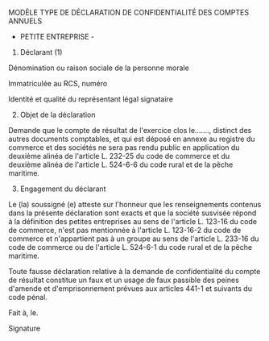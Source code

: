 MODÈLE TYPE DE DÉCLARATION DE CONFIDENTIALITÉ DES COMPTES ANNUELS

- PETITE ENTREPRISE -

1. Déclarant (1)

Dénomination ou raison sociale de la personne morale

Immatriculée au RCS, numéro

Identité et qualité du représentant légal signataire

2. Objet de la déclaration

Demande que le compte de résultat de l'exercice clos le......., distinct des autres documents comptables, et qui est déposé en annexe au registre du commerce et des sociétés ne sera pas rendu public en application du deuxième alinéa de l'article L. 232-25 du code de commerce et du deuxième alinéa de l'article L. 524-6-6 du code rural et de la pêche maritime.

3. Engagement du déclarant

Le (la) soussigné (e) atteste sur l'honneur que les renseignements contenus dans la présente déclaration sont exacts et que la société susvisée répond à la définition des petites entreprises au sens de l'article L. 123-16 du code de commerce, n'est pas mentionnée à l'article L. 123-16-2 du code de commerce et n'appartient pas à un groupe au sens de l'article L. 233-16 du code de commerce ou de l'article L. 524-6-1 du code rural et de la pêche maritime.

Toute fausse déclaration relative à la demande de confidentialité du compte de résultat constitue un faux et un usage de faux passible des peines d'amende et d'emprisonnement prévues aux articles 441-1 et suivants du code pénal.

Fait à, le.

Signature
